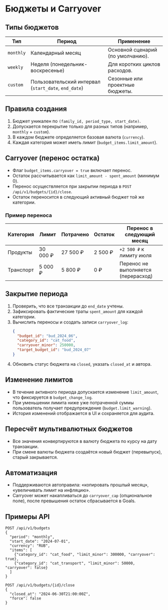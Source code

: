 # Бюджеты и Carryover

## Типы бюджетов
| Тип | Период | Применение |
|-----|--------|------------|
| `monthly` | Календарный месяц | Основной сценарий (по умолчанию). |
| `weekly` | Неделя (понедельник-воскресенье) | Для коротких циклов расходов. |
| `custom` | Пользовательский интервал (`start_date`, `end_date`) | Сезонные или проектные бюджеты. |

## Правила создания
1. Бюджет уникален по `(family_id, period_type, start_date)`.
2. Допускается перекрытие только для разных типов (например, `monthly` + `custom`).
3. В каждом бюджете определяется базовая валюта (`currency`).
4. Каждая категория может иметь лимит (`budget_items.limit_amount`).

## Carryover (перенос остатка)
- Флаг `budget_items.carryover = true` включает перенос.
- Остаток рассчитывается как `limit_amount - spent_amount` (минимум 0).
- Перенос осуществляется при закрытии периода в `POST /api/v1/budgets/{id}/close`.
- Остаток переносится в следующий активный бюджет той же категории.

### Пример переноса
| Категория | Лимит | Потрачено | Остаток | Перенос в следующий месяц |
|-----------|-------|-----------|---------|---------------------------|
| Продукты | 30 000 ₽ | 27 500 ₽ | 2 500 ₽ | `+2 500 ₽` к лимиту июля |
| Транспорт | 5 000 ₽ | 5 800 ₽ | 0 ₽ | Перенос не выполняется (перерасход) |

## Закрытие периода
1. Проверить, что все транзакции до `end_date` учтены.
2. Зафиксировать фактические траты `spent_amount` для каждой категории.
3. Вычислить переносы и создать записи `carryover_log`:
   ```json
   {
     "budget_id": "bud_2024_06",
     "category_id": "cat_food",
     "carryover_minor": 250000,
     "target_budget_id": "bud_2024_07"
   }
   ```
4. Обновить статус бюджета на `closed`, указать `closed_at` и автора.

## Изменение лимитов
- В течение активного периода допускается изменение `limit_amount`, что фиксируется в `budget_change_log`.
- При уменьшении лимита ниже уже потраченной суммы пользователь получает предупреждение (`budget.limit_warning`).
- История изменений отображается в UI и сохраняется для аудита.

## Пересчёт мультивалютных бюджетов
- Все значения конвертируются в валюту бюджета по курсу на дату транзакции.
- При смене валюты бюджета создаётся новый бюджет (перевыпуск), старый закрывается.

## Автоматизация
- Поддерживаются автоправила: «копировать прошлый месяц», «увеличивать лимит на инфляцию».
- Carryover может накапливаться до `carryover_cap` (опциональное поле), после превышения остаток сбрасывается в Goals.

## Примеры API
```http
POST /api/v1/budgets
{
  "period": "monthly",
  "start_date": "2024-07-01",
  "currency": "RUB",
  "items": [
    {"category_id": "cat_food", "limit_minor": 300000, "carryover": true},
    {"category_id": "cat_transport", "limit_minor": 50000, "carryover": false}
  ]
}
```

```http
POST /api/v1/budgets/{id}/close
{
  "closed_at": "2024-06-30T21:00:00Z",
  "force": false
}
```


